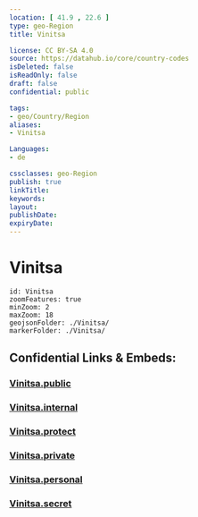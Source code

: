 ```yaml
---
location: [ 41.9 , 22.6 ] 
type: geo-Region
title: Vinitsa

license: CC BY-SA 4.0
source: https://datahub.io/core/country-codes
isDeleted: false
isReadOnly: false
draft: false
confidential: public

tags:
- geo/Country/Region
aliases:
- Vinitsa

Languages:
- de

cssclasses: geo-Region
publish: true
linkTitle: 
keywords: 
layout: 
publishDate: 
expiryDate: 
---
```


# Vinitsa

```leaflet
id: Vinitsa
zoomFeatures: true 
minZoom: 2 
maxZoom: 18
geojsonFolder: ./Vinitsa/
markerFolder: ./Vinitsa/
```


## Confidential Links & Embeds: 

### [Vinitsa.public](/_public/\Earth\Continent\Europe\Europe~South\Macedonia~North\Municipalities~MacedoniaVinitsa.public.md) 

### [Vinitsa.internal](/_internal/\Earth\Continent\Europe\Europe~South\Macedonia~North\Municipalities~MacedoniaVinitsa.internal.md) 

### [Vinitsa.protect](/_protect/\Earth\Continent\Europe\Europe~South\Macedonia~North\Municipalities~MacedoniaVinitsa.protect.md) 

### [Vinitsa.private](/_private/\Earth\Continent\Europe\Europe~South\Macedonia~North\Municipalities~MacedoniaVinitsa.private.md) 

### [Vinitsa.personal](/_personal/\Earth\Continent\Europe\Europe~South\Macedonia~North\Municipalities~MacedoniaVinitsa.personal.md) 

### [Vinitsa.secret](/_secret/\Earth\Continent\Europe\Europe~South\Macedonia~North\Municipalities~MacedoniaVinitsa.secret.md)

